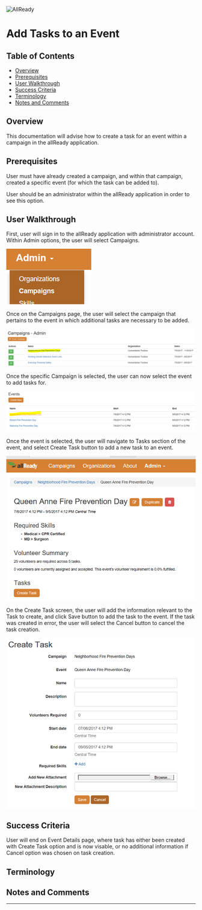 
![AllReady](/images/ALLReady.png)  
# Add Tasks to an Event   
## Table of Contents   
* [Overview](#Overview) 
* [Prerequisites](#Prerequisites)   
* [User Walkthrough](#User_Walkthrough)  
* [Success Criteria](#Success_Criteria)  
* [Terminology](#Terminology)   
* [Notes and Comments](#Notes_and_Comments)   
 
## <a name='Overview'></a> Overview  
 
This documentation will advise how to create a task for an event within a campaign in the allReady application.
 
## <a name='Prerequisites'></a> Prerequisites  
 
User must have already created a campaign, and within that campaign, created a specific event (for which the task can be added to).

User should be an administrator within the allReady application in order to see this option.

## <a name='User_Walkthrough'></a> User Walkthrough  
 
First, user will sign in to the allReady application with administrator account.
Within Admin options, the user will select Campaigns.

![](images/AdminCampaignDropdown.PNG?raw=true) 

Once on the Campaigns page, the user will select the campaign that pertains to the event in which additional tasks are necessary to be added.

![](images/AdminSelectCampaign.PNG?raw=true) 

Once the specific Campaign is selected, the user can now select the event to add tasks for.

![](images/AdminSelectEvent.PNG?raw=true) 

Once the event is selected, the user will navigate to Tasks section of the event, and select Create Task button to add a new task to an event.

![](images/AdminCreateTaskButton.PNG?raw=true) 

On the Create Task screen, the user will add the information relevant to the Task to create, and click Save button to add the task to the event. If the task was created in error, the user will select the Cancel button to cancel the task creation.

![](images/AdminCreateTaskPage.PNG?raw=true) 

## <a name='Success_Criteria'></a> Success Criteria   
 
User will end on Event Details page, where task has either been created with Create Task option and is now visable, or no additional information if Cancel option was chosen on task creation.
 
## <a name='Terminology'></a> Terminology    
 
## <a name='Notes_and_Comments'></a> Notes and Comments    
_____ 
